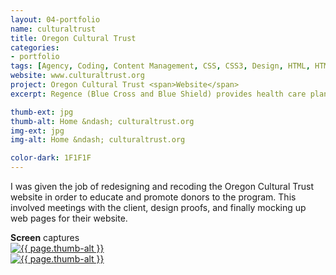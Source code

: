 ```yaml
---
layout: 04-portfolio
name: culturaltrust
title: Oregon Cultural Trust
categories:
- portfolio
tags: [Agency, Coding, Content Management, CSS, CSS3, Design, HTML, HTML5, jQuery, PHP, Squishymedia, Web Design]
website: www.culturaltrust.org
project: Oregon Cultural Trust <span>Website</span>
excerpt: Regence (Blue Cross and Blue Shield) provides health care plans for Oregon, Utah, and Idaho. The web site provides resources for all visitors and allows members to administer their plans.

thumb-ext: jpg
thumb-alt: Home &ndash; culturaltrust.org
img-ext: jpg
img-alt: Home &ndash; culturaltrust.org

color-dark: 1F1F1F
---
```

I was given the job of redesigning and recoding the Oregon Cultural Trust website in order to educate and promote donors to the program. This involved meetings with the client, design proofs, and finally mocking up web pages for their website.

<section class="cf">
  <span class="section-title"><b>Screen</b> captures</span>
  <div class="grid grid--guttersLarge grid-wrap thumb-grid">
    <div class="thumb grid-cell show-me animated">
      <a href="#" class="fluidbox">
        <img src="/img/portfolio/{{ page.name }}/{{ page.name }}-01.{{ page.img-ext }}" alt="{{ page.thumb-alt }}" class="img-responsive">
      </a>
    </div>
    <div class="thumb grid-cell show-me animated">
      <a href="#" class="fluidbox">
        <img src="/img/portfolio/{{ page.name }}/{{ page.name }}-02.{{ page.img-ext }}" alt="{{ page.thumb-alt }}" class="img-responsive">
      </a>
    </div>
  </div>
</section>

